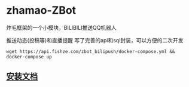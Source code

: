 # zhamao-ZBot
炸毛框架的一个小模块，BILIBILI推送QQ机器人

推送动态(投稿等)和直播提醒
写了完善的api和sql封装，可以方便的二次开发

```
wget https://api.fishze.com/zbot_bilipush/docker-compose.yml && docker-compose up
```

## [安装文档](https://www.fishze.com/?p=237)
